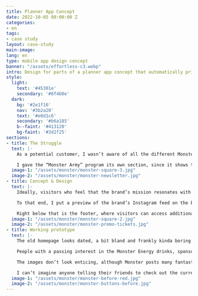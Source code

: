 ```yaml
---
title: Planner App Concept
date: 2022-10-05 00:00:00 Z
categories:
- en
tags:
- case study
layout: case-study
main-image: 
lang: en
type: mobile app design concept
banner: "/assets/effortless-c3.webp"
intro: Design for parts of a planner app concept that automatically prioritizes your tasks.
style: 
  light: 
    text: '#45301e'
    secondary: '#8f4b0e'
  dark: 
    bg: '#2e1f16'
    nav: '#3b2a20'
    text: '#e0d1c6'
    secondary: '#b6a185'
    b--faint: '#413120'
    bg-faint: '#3d2f25'
sections:
- title: The Struggle
  text: |-
    As a potential customer, I wasn’t aware of all the different Monster Energy sub-brands (Dragon Tea, Muscle Monster etc.) so I highlighted some of the less-known flavors, and included a vivid description of what drinking Monster Energy is supposed to feel like.

    I gave the “Monster Army” program its own section, since it shows that Monster isn’t all talk about helping athletes live their dream and promotes positive feelings towards the brand.
  image-1: "/assets/monster/monster-square-3.jpg"
  image-2: "/assets/monster/monster-newsletter.jpg"
- title: Concept & Design
  text: |-
    Ideally, visitors who feel that the brand’s mission resonates with them would follow Monster Energy on social media to be kept up to date on promotions, new products and events.

    To that end, I put a preview of the brand’s Instagram feed on the bottom of the page, above the footer.

    Right below that is the footer, where visitors can access additional pages, subscribe to the newsletter (which they can also do at the News section), and change the site’s language in case the IP location-based system gets it wrong.
  image-1: "/assets/monster/monster-square-2.jpg"
  image-2: "/assets/monster/monster-promo-tickets.jpg"
- title: Working prototype
  text: |-
    The old homepage looks dated, a bit bland and frankly kinda boring. Not to mention the overlapping text elements, lack of images in the social feed, tiny margins, low contrast buttons and other visual and accessibility issues.

    People with a passing interest in the Monster Energy drinks, sponsored sports or events would likely lose interest and leave.

    The images don’t look enticing, although Monster posts many fantastic photos on their social media. The news section feels cramped, many titles get cut off and it’s impossible to visit a specific news category.

    I can’t imagine anyone telling their friends to check out the current page.
  image-1: "/assets/monster/monster-before-red.jpg"
  image-2: "/assets/monster/monster-buttons-before.jpg"
---
```

